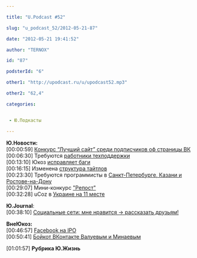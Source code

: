 ```yaml
---

title: "U.Podcast #52"

slug: "u_podcast_52/2012-05-21-87"

date: "2012-05-21 19:41:52"

author: "TERNOX"

id: "87"

podsterId: "6"

other1: "http://upodcast.ru/u/upodcast52.mp3"

other2: "62,4"

categories:


 - Ю.Подкасты

---
```

**Ю.Новости:**  
\[00:00:59\] [Конкурс “Лучший сайт” среди подписчиков оф страницы ВК](http://vk.com/topic-28741529_26639263)  
\[00:06:30\] Требуются [работники техподдержки](http://vk.com/wall-28741529_1774)  
\[00:13:10\] Юкоз [исправляет баги](http://vk.com/wall-28741529_1511)  
\[00:16:15\] Изменена [структура тайтлов](http://vk.com/wall-28741529_1243)  
\[00:23:30\] Требуются программисты в [Санкт-Петербурге, Казани и Ростове-на-Дону](http://vk.com/wall-28741529_1664)  
\[00:29:07\] Мини-конкурс ["Репост"](http://vk.com/wall-28741529_1695)  
\[00:32:28\] uCoz в [Украине на 11 месте](http://ain.ua/2012/05/10/84081)  
  
**Ю.Journal**:  
\[00:38:10\] [Социальные сети: мне нравится → рассказать друзьям!](http://blog.ucoz.ru/blog/soc_seti_mne_nravitsja_rasskazat_druzjam/2012-05-18-217)  
  
**ВнеЮкоз:**  
\[00:46:57\] [Facebook на IPO](http://lenta.ru/news/2012/05/19/fb/)  
\[00:50:41\] [Бойкот ВКонтакте Валуевым и Минаевым](http://vk.com/wall-27764244_474)  
  
\[01:01:57\] **Рубрика Ю.Жизнь**